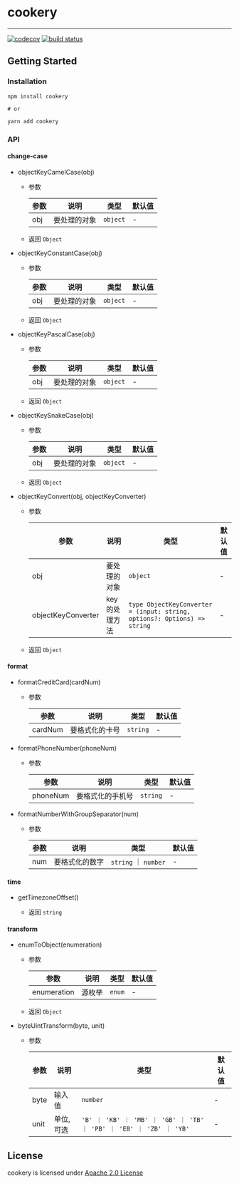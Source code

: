 # cookery

---

[![codecov](https://codecov.io/gh/Chersquwn/cookery/branch/master/graph/badge.svg?token=O8A99QKRB7)](https://codecov.io/gh/Chersquwn/cookery/)
[![build status](https://github.com/Chersquwn/cookery/workflows/build/badge.svg)](https://github.com/Chersquwn/cookery/actions)

## Getting Started

### Installation

```console
npm install cookery

# or

yarn add cookery
```

### API

#### change-case

- objectKeyCamelCase(obj)

  - 参数

    | 参数 | 说明         | 类型     | 默认值 |
    | ---- | ------------ | -------- | ------ |
    | obj  | 要处理的对象 | `object` | -      |

  - 返回 `Object`

- objectKeyConstantCase(obj)

  - 参数

    | 参数 | 说明         | 类型     | 默认值 |
    | ---- | ------------ | -------- | ------ |
    | obj  | 要处理的对象 | `object` | -      |

  - 返回 `Object`

- objectKeyPascalCase(obj)

  - 参数

    | 参数 | 说明         | 类型     | 默认值 |
    | ---- | ------------ | -------- | ------ |
    | obj  | 要处理的对象 | `object` | -      |

  - 返回 `Object`

- objectKeySnakeCase(obj)

  - 参数

    | 参数 | 说明         | 类型     | 默认值 |
    | ---- | ------------ | -------- | ------ |
    | obj  | 要处理的对象 | `object` | -      |

  - 返回 `Object`

- objectKeyConvert(obj, objectKeyConverter)

  - 参数

    | 参数               | 说明           | 类型                                                                     | 默认值 |
    | ------------------ | -------------- | ------------------------------------------------------------------------ | ------ |
    | obj                | 要处理的对象   | `object`                                                                 | -      |
    | objectKeyConverter | key 的处理方法 | `type ObjectKeyConverter = (input: string, options?: Options) => string` | -      |

  - 返回 `Object`

#### format

- formatCreditCard(cardNum)

  - 参数

    | 参数    | 说明           | 类型     | 默认值 |
    | ------- | -------------- | -------- | ------ |
    | cardNum | 要格式化的卡号 | `string` | -      |

- formatPhoneNumber(phoneNum)

  - 参数

    | 参数     | 说明             | 类型     | 默认值 |
    | -------- | ---------------- | -------- | ------ |
    | phoneNum | 要格式化的手机号 | `string` | -      |

- formatNumberWithGroupSeparator(num)

  - 参数

    | 参数 | 说明           | 类型                 | 默认值 |
    | ---- | -------------- | -------------------- | ------ |
    | num  | 要格式化的数字 | `string` ｜ `number` | -      |

#### time

- getTimezoneOffset()

  - 返回 `string`

#### transform

- enumToObject(enumeration)

  - 参数

    | 参数        | 说明   | 类型   | 默认值 |
    | ----------- | ------ | ------ | ------ |
    | enumeration | 源枚举 | `enum` | -      |

  - 返回 `Object`

- byteUintTransform(byte, unit)

  - 参数

    | 参数 | 说明       | 类型                                                                  | 默认值 |
    | ---- | ---------- | --------------------------------------------------------------------- | ------ |
    | byte | 输入值     | `number`                                                              | -      |
    | unit | 单位, 可选 | `'B' ｜ 'KB' ｜ 'MB' ｜ 'GB' ｜ 'TB' ｜ 'PB' ｜ 'EB' ｜ 'ZB' ｜ 'YB'` | -      |

## License

cookery is licensed under [Apache 2.0 License](./LICENSE)
